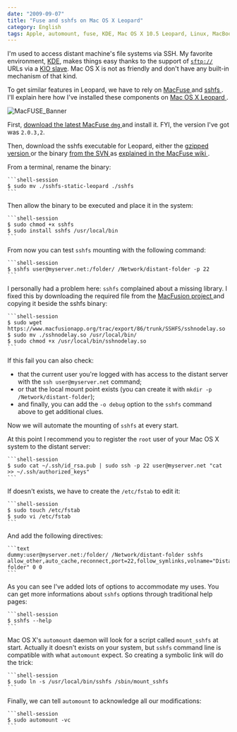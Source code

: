 ```yaml
---
date: "2009-09-07"
title: "Fuse and sshfs on Mac OS X Leopard"
category: English
tags: Apple, automount, fuse, KDE, Mac OS X 10.5 Leopard, Linux, MacBook, macOS, mount, Network, sftp, SSH, sshfs, system, RSA
---
```


I'm used to access distant machine's file systems via SSH. My favorite
environment, [KDE](https://www.kde.org), makes things easy thanks to the support
of [`sftp://`](https://wikipedia.org/wiki/SSH_file_transfer_protocol) URLs via a
[KIO slave](https://wikipedia.org/wiki/KIO). Mac OS X is not as friendly and
don't have any built-in mechanism of that kind.

To get similar features in Leopard, we have to rely on [MacFuse
](https://code.google.com/p/macfuse/) and [sshfs
](https://fuse.sourceforge.net/sshfs.html). I'll explain here how I've installed
these components on [Mac OS X Leopard
](https://amzn.com/B000FK88JK/?tag=kevideld-20).

![MacFUSE_Banner]({attach}MacFUSE_Banner.png)

First, [download the latest MacFuse `dmg`
](https://code.google.com/p/macfuse/downloads/list) and install it. FYI, the
version I've got was `2.0.3,2`.

Then, download the sshfs executable for Leopard, either the [gzipped version
](https://osxbook.com/download/sshfs/sshfs-static-leopard.gz) or the binary
[from the SVN
](https://macfuse.googlecode.com/svn/trunk/filesystems/sshfs/binary/) as
[explained in the MacFuse wiki
](https://code.google.com/p/macfuse/wiki/MACFUSE_FS_SSHFS).

From a terminal, rename the binary:

    ```shell-session
    $ sudo mv ./sshfs-static-leopard ./sshfs
    ```

Then allow the binary to be executed and place it in the system:

    ```shell-session
    $ sudo chmod +x sshfs
    $ sudo install sshfs /usr/local/bin
    ```

From now you can test `sshfs` mounting with the following command:

    ```shell-session
    $ sshfs user@myserver.net:/folder/ /Network/distant-folder -p 22
    ```

I personally had a problem here: `sshfs` complained about a missing library. I
fixed this by downloading the required file from the [MacFusion project
](https://www.macfusionapp.org) and copying it beside the sshfs binary:

    ```shell-session
    $ sudo wget https://www.macfusionapp.org/trac/export/86/trunk/SSHFS/sshnodelay.so
    $ sudo mv ./sshnodelay.so /usr/local/bin/
    $ sudo chmod +x /usr/local/bin/sshnodelay.so
    ```

If this fail you can also check:

  * that the current user you're logged with has access to the distant server
    with the `ssh user@myserver.net` command;
  * or that the local mount point exists (you can create it with
    `mkdir -p /Network/distant-folder`);
  * and finally, you can add the `-o debug` option to the `sshfs` command above
    to get additional clues.

Now we will automate the mounting of `sshfs` at every start.

At this point I recommend you to register the `root` user of your Mac OS X
system to the distant server:

    ```shell-session
    $ sudo cat ~/.ssh/id_rsa.pub | sudo ssh -p 22 user@myserver.net "cat >> ~/.ssh/authorized_keys"
    ```

If doesn't exists, we have to create the `/etc/fstab` to edit it:

    ```shell-session
    $ sudo touch /etc/fstab
    $ sudo vi /etc/fstab
    ```

And add the following directives:

    ```text
    dummy:user@myserver.net:/folder/ /Network/distant-folder sshfs allow_other,auto_cache,reconnect,port=22,follow_symlinks,volname="Distant folder" 0 0
    ```

As you can see I've added lots of options to accommodate my uses. You can get
more informations about `sshfs` options through traditional help pages:

    ```shell-session
    $ sshfs --help
    ```

Mac OS X's `automount` daemon will look for a script called `mount_sshfs` at
start. Actually it doesn't exists on your system, but `sshfs` command line is
compatible with what `automount` expect. So creating a symbolic link will do
the trick:

    ```shell-session
    $ sudo ln -s /usr/local/bin/sshfs /sbin/mount_sshfs
    ```

Finally, we can tell `automount` to acknowledge all our modifications:

    ```shell-session
    $ sudo automount -vc
    ```
